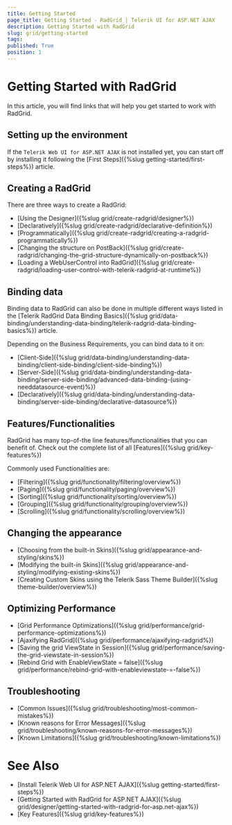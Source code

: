 ```yaml
---
title: Getting Started
page_title: Getting Started - RadGrid | Telerik UI for ASP.NET AJAX
description: Getting Started with RadGrid
slug: grid/getting-started
tags: 
published: True
position: 1
---
```


# Getting Started with RadGrid

In this article, you will find links that will help you get started to work with RadGrid.

## Setting up the environment

If the `Telerik Web UI for ASP.NET AJAX` is not installed yet, you can start off by installing it following the [First Steps]({%slug getting-started/first-steps%}) article.

## Creating a RadGrid

There are three ways to create a RadGrid:

* [Using the Designer]({%slug grid/create-radgrid/designer%})
* [Declaratively]({%slug grid/create-radgrid/declarative-definition%})
* [Programmatically]({%slug grid/create-radgrid/creating-a-radgrid-programmatically%})
* [Changing the structure on PostBack]({%slug grid/create-radgrid/changing-the-grid-structure-dynamically-on-postback%})
* [Loading a WebUserControl into RadGrid]({%slug grid/create-radgrid/loading-user-control-with-telerik-radgrid-at-runtime%})

## Binding data

Binding data to RadGrid can also be done in multiple different ways listed in the [Telerik RadGrid Data Binding Basics]({%slug grid/data-binding/understanding-data-binding/telerik-radgrid-data-binding-basics%}) article.

Depending on the Business Requirements, you can bind data to it on:

* [Client-Side]({%slug grid/data-binding/understanding-data-binding/client-side-binding/client-side-binding%})
* [Server-Side]({%slug grid/data-binding/understanding-data-binding/server-side-binding/advanced-data-binding-(using-needdatasource-event)%})
* [Declaratively]({%slug grid/data-binding/understanding-data-binding/server-side-binding/declarative-datasource%})

## Features/Functionalities

RadGrid has many top-of-the line features/functionalities that you can benefit of. Check out the complete list of all [Features]({%slug grid/key-features%})

Commonly used Functionalities are:

* [Filtering]({%slug grid/functionality/filtering/overview%})
* [Paging]({%slug grid/functionality/paging/overview%})
* [Sorting]({%slug grid/functionality/sorting/overview%})
* [Grouping]({%slug grid/functionality/grouping/overview%})
* [Scrolling]({%slug grid/functionality/scrolling/overview%})

## Changing the appearance

* [Choosing from the built-in Skins]({%slug grid/appearance-and-styling/skins%})
* [Modifying the built-in Skins]({%slug grid/appearance-and-styling/modifying-existing-skins%})
* [Creating Custom Skins using the Telerik Sass Theme Builder]({%slug theme-builder/overview%})

## Optimizing Performance

* [Grid Performance Optimizations]({%slug grid/performance/grid-performance-optimizations%})
* [Ajaxifying RadGrid]({%slug grid/performance/ajaxifying-radgrid%})
* [Saving the grid ViewState in Session]({%slug grid/performance/saving-the-grid-viewstate-in-session%})
* [Rebind Grid with EnableViewState = false]({%slug grid/performance/rebind-grid-with-enableviewstate-=-false%})

## Troubleshooting

* [Common Issues]({%slug grid/troubleshooting/most-common-mistakes%})
* [Known reasons for Error Messages]({%slug grid/troubleshooting/known-reasons-for-error-messages%})
* [Known Limitations]({%slug grid/troubleshooting/known-limitations%})

# See Also

* [Install Telerik Web UI for ASP.NET AJAX]({%slug getting-started/first-steps%})
* [Getting Started with RadGrid for ASP.NET AJAX]({%slug grid/designer/getting-started-with-radgrid-for-asp.net-ajax%})
* [Key Features]({%slug grid/key-features%})


